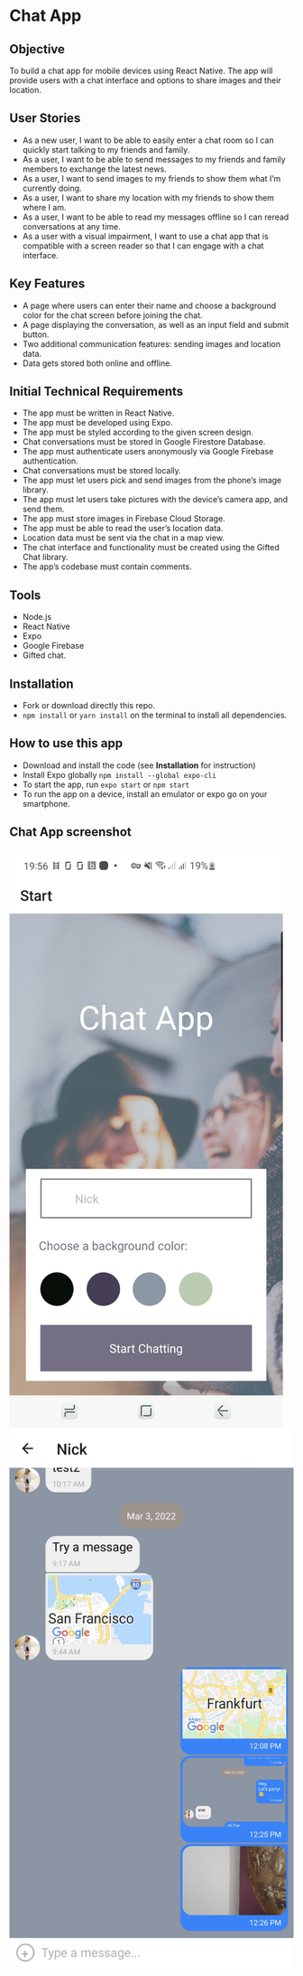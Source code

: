 # Chat App

## Objective 

To build a chat app for mobile devices using React Native. The app will provide users with a chat interface and options to share images and their location. 

## User Stories 
- As a new user, I want to be able to easily enter a chat room so I can quickly start talking to my friends and family. 
- As a user, I want to be able to send messages to my friends and family members to exchange 
the latest news. 
- As a user, I want to send images to my friends to show them what I’m currently doing. 
- As a user, I want to share my location with my friends to show them where I am. 
- As a user, I want to be able to read my messages offline so I can reread conversations at any time. 
- As a user with a visual impairment, I want to use a chat app that is compatible with a screen reader so that I can engage with a chat interface. 

## Key Features
- A page where users can enter their name and choose a background color for the chat screen before joining the chat.
- A page displaying the conversation, as well as an input field and submit button.
- Two additional communication features: sending images and location data.
- Data gets stored both online and offline.

## Initial Technical Requirements 
- The app must be written in React Native. 
- The app must be developed using Expo. 
- The app must be styled according to the given screen design. 
- Chat conversations must be stored in Google Firestore Database. 
- The app must authenticate users anonymously via Google Firebase authentication. 
- Chat conversations must be stored locally. 
- The app must let users pick and send images from the phone’s image library. 
- The app must let users take pictures with the device’s camera app, and send them. 
- The app must store images in Firebase Cloud Storage. 
- The app must be able to read the user’s location data.  
- Location data must be sent via the chat in a map view. 
- The chat interface and functionality must be created using the Gifted Chat library. 
- The app’s codebase must contain comments. 

## Tools
- Node.js
- React Native
- Expo
- Google Firebase
- Gifted chat.

## Installation
- Fork or download directly this repo.
- `npm install` or `yarn install` on the terminal to install all dependencies.

## How to use this app
- Download and install the code (see **Installation** for instruction)
- Install Expo globally `npm install --global expo-cli`
- To start the app, run `expo start` or `npm start`
- To run the app on a device, install an emulator or expo go on your smartphone.

## Chat App screenshot

![Livescreen](assets/Livescreen/Screenshot_Chat_App_1.jpg)
![Livescreen](assets/Livescreen/Screenshot_Chat_App_2.jpg)